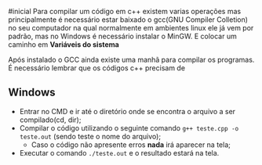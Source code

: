 #inicial 
Para compilar um código em c++ existem varias operações mas principalmente é necessário estar baixado o gcc(GNU Compiler Colletion) no seu computador na qual normalmente em ambientes linux ele já vem por padrão, mas no Windows é necessário instalar o MinGW. E colocar um caminho em **Variáveis do sistema**

Após instalado o GCC ainda existe uma manhã para compilar os programas. É necessário lembrar que os códigos c++ precisam de 

## Windows

- Entrar no CMD e ir até o diretório onde se encontra o arquivo a ser compilado(cd, dir);
- Compilar o código utilizando o seguinte comando `g++ teste.cpp -o teste.out` (sendo teste o nome do arquivo);
	- Caso o código não apresente erros **nada** irá aparecer na tela;
- Executar o comando `./teste.out` e o resultado estará na tela.
 


